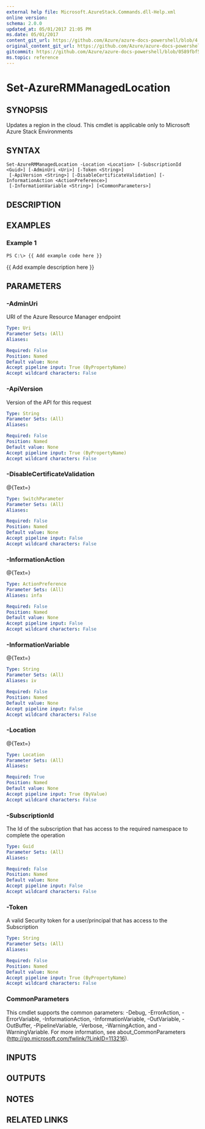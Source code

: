 ```yaml
---
external help file: Microsoft.AzureStack.Commands.dll-Help.xml
online version:
schema: 2.0.0
updated_at: 05/01/2017 21:05 PM
ms.date: 05/01/2017
content_git_url: https://github.com/Azure/azure-docs-powershell/blob/4.1.0/azureps-cmdlets-docs/ResourceManager/AzureRM.AzureStackAdmin/v0.9.8.1/Set-AzureRMManagedLocation.md
original_content_git_url: https://github.com/Azure/azure-docs-powershell/blob/4.1.0/azureps-cmdlets-docs/ResourceManager/AzureRM.AzureStackAdmin/v0.9.8.1/Set-AzureRMManagedLocation.md
gitcommit: https://github.com/Azure/azure-docs-powershell/blob/0589fbf53d27e39e0cf445261d29c64fb0859d62
ms.topic: reference
---
```


# Set-AzureRMManagedLocation

## SYNOPSIS
Updates a region in the cloud.
This cmdlet is applicable only to Microsoft Azure Stack Environments

## SYNTAX

```
Set-AzureRMManagedLocation -Location <Location> [-SubscriptionId <Guid>] [-AdminUri <Uri>] [-Token <String>]
 [-ApiVersion <String>] [-DisableCertificateValidation] [-InformationAction <ActionPreference>]
 [-InformationVariable <String>] [<CommonParameters>]
```

## DESCRIPTION

## EXAMPLES

### Example 1
```
PS C:\> {{ Add example code here }}
```

{{ Add example description here }}

## PARAMETERS

### -AdminUri
URI of the Azure Resource Manager endpoint

```yaml
Type: Uri
Parameter Sets: (All)
Aliases: 

Required: False
Position: Named
Default value: None
Accept pipeline input: True (ByPropertyName)
Accept wildcard characters: False
```

### -ApiVersion
Version of the API for this request

```yaml
Type: String
Parameter Sets: (All)
Aliases: 

Required: False
Position: Named
Default value: None
Accept pipeline input: True (ByPropertyName)
Accept wildcard characters: False
```

### -DisableCertificateValidation
@{Text=}

```yaml
Type: SwitchParameter
Parameter Sets: (All)
Aliases: 

Required: False
Position: Named
Default value: None
Accept pipeline input: False
Accept wildcard characters: False
```

### -InformationAction
@{Text=}

```yaml
Type: ActionPreference
Parameter Sets: (All)
Aliases: infa

Required: False
Position: Named
Default value: None
Accept pipeline input: False
Accept wildcard characters: False
```

### -InformationVariable
@{Text=}

```yaml
Type: String
Parameter Sets: (All)
Aliases: iv

Required: False
Position: Named
Default value: None
Accept pipeline input: False
Accept wildcard characters: False
```

### -Location
@{Text=}

```yaml
Type: Location
Parameter Sets: (All)
Aliases: 

Required: True
Position: Named
Default value: None
Accept pipeline input: True (ByValue)
Accept wildcard characters: False
```

### -SubscriptionId
The Id of the subscription that has access to the required namespace to complete the operation

```yaml
Type: Guid
Parameter Sets: (All)
Aliases: 

Required: False
Position: Named
Default value: None
Accept pipeline input: False
Accept wildcard characters: False
```

### -Token
A valid Security token for a user/principal that has access to the Subscription

```yaml
Type: String
Parameter Sets: (All)
Aliases: 

Required: False
Position: Named
Default value: None
Accept pipeline input: True (ByPropertyName)
Accept wildcard characters: False
```

### CommonParameters
This cmdlet supports the common parameters: -Debug, -ErrorAction, -ErrorVariable, -InformationAction, -InformationVariable, -OutVariable, -OutBuffer, -PipelineVariable, -Verbose, -WarningAction, and -WarningVariable. For more information, see about_CommonParameters (http://go.microsoft.com/fwlink/?LinkID=113216).

## INPUTS

## OUTPUTS

## NOTES

## RELATED LINKS

